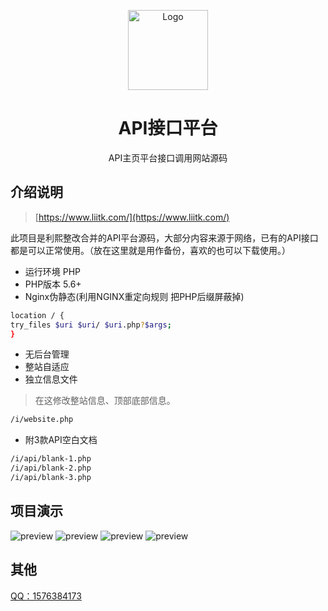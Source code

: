 <p align="center"><img src="./icon.png"
        alt="Logo" width="128" height="128" style="max-width: 100%;"></p>
<h1 align="center">API接口平台</h1>
<p align="center">API主页平台接口调用网站源码</p>

## 介绍说明

> [https://www.liitk.com/](https://www.liitk.com/)

此项目是利熙整改合并的API平台源码，大部分内容来源于网络，已有的API接口都是可以正常使用。（放在这里就是用作备份，喜欢的也可以下载使用。）

+ 运行环境 PHP
+ PHP版本 5.6+ 
+ Nginx伪静态(利用NGINX重定向规则 把PHP后缀屏蔽掉)
```bash
location / {
try_files $uri $uri/ $uri.php?$args;
}
```
+ 无后台管理
+ 整站自适应
+ 独立信息文件
> 在这修改整站信息、顶部底部信息。
```bash
/i/website.php
```
+ 附3款API空白文档
```bash
/i/api/blank-1.php
/i/api/blank-2.php
/i/api/blank-3.php
```

## 项目演示

![preview](./navigationhome1.png)
![preview](./navigationhome2.png)
![preview](./Preview/Interfacelist.png)
![preview](./Preview/Interfacedocum.png)

## 其他

[QQ：1576384173](https://wpa.qq.com/msgrd?v=3&uin=1576384173)
